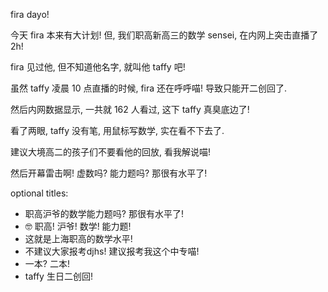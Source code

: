 fira dayo!

今天 fira 本来有大计划! 但, 我们职高新高三的数学 sensei, 在内网上突击直播了 2h!

fira 见过他, 但不知道他名字, 就叫他 taffy 吧!

虽然 taffy 凌晨 10 点直播的时候, fira 还在呼呼喵! 导致只能开二创回了.

然后内网数据显示, 一共就 162 人看过, 这下 taffy 真臭底边了!

看了两眼, taffy 没有笔, 用鼠标写数学, 实在看不下去了.

建议大境高二的孩子们不要看他的回放, 看我解说喵!

然后开幕雷击啊! 虚数吗? 能力题吗? 那很有水平了!

optional titles:

- 职高沪爷的数学能力题吗? 那很有水平了!
- 🤓 职高! 沪爷! 数学! 能力题!
- 这就是上海职高的数学水平!
- 不建议大家报考djhs! 建议报考我这个中专喵!
- 一本? 二本!
- taffy 生日二创回!
